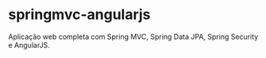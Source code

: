 # springmvc-angularjs
Aplicação web completa com Spring MVC, Spring Data JPA, Spring Security e AngularJS.
